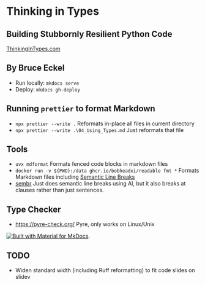 # Thinking in Types

## Building Stubbornly Resilient Python Code

[ThinkingInTypes.com](https://thinkingintypes.com/)

## By Bruce Eckel

- Run locally: `mkdocs serve`
- Deploy: `mkdocs gh-deploy`

## Running `prettier` to format Markdown

- `npx prettier --write .` Reformats in-place all files in current directory
- `npx prettier --write .\04_Using_Types.md` Just reformats that file

## Tools

- `uvx mdformat`  Formats fenced code blocks in markdown files
- `docker run -v ${PWD}:/data ghcr.io/bobheadxi/readable fmt *`  Formats Markdown files including [Semantic Line Breaks](https://sembr.org/)
- [sembr](https://github.com/admk/sembr) Just does semantic line breaks using AI, but it also breaks at clauses rather than just sentences.

## Type Checker

- https://pyre-check.org/ Pyre, only works on Linux/Unix

[![Built with Material for MkDocs](https://img.shields.io/badge/Material_for_MkDocs-526CFE?style=for-the-badge&logo=MaterialForMkDocs&logoColor=white)](https://squidfunk.github.io/mkdocs-material/).

## TODO

- Widen standard width (including Ruff reformatting) to fit code slides on slidev
